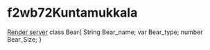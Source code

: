 # f2wb72Kuntamukkala
[Render server](https://f2wb72kuntamukkala.onrender.com)
class Bear{
    String Bear_name;
    var Bear_type;
    number Bear_Size;
}
